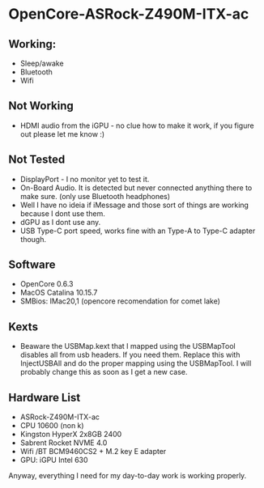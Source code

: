 # OpenCore-ASRock-Z490M-ITX-ac

## Working:
- Sleep/awake
- Bluetooth
- Wifi

## Not Working
- HDMI audio from the iGPU -  no clue how to make it work, if you figure out please let me know :) 


## Not Tested 
- DisplayPort - I no monitor yet to test it. 
- On-Board Audio. It is detected but never connected anything there to make sure. (only use Bluetooth headphones)
- Well I have no ideia if iMessage and those sort of things are working because I dont use them.
- dGPU as I dont use any. 
- USB Type-C port speed, works fine with an Type-A to Type-C adapter though. 


## Software 
 - OpenCore 0.6.3
 - MacOS Catalina 10.15.7
 - SMBios: IMac20,1 (opencore recomendation for comet lake)
 
## Kexts
- Beaware the USBMap.kext that I mapped using the USBMapTool disables all from usb headers. If you need them. Replace this with InjectUSBAll and do the proper mapping using the USBMapTool. I will probably change this as soon as I get a new case.   

## Hardware List 

- ASRock-Z490M-ITX-ac
- CPU 10600 (non k)
- Kingston HyperX 2x8GB 2400
- Sabrent Rocket NVME 4.0 
- Wifi /BT BCM9460CS2 + M.2 key E adapter 
- GPU: iGPU Intel 630


Anyway, everything I need for my day-to-day work is working properly. 

